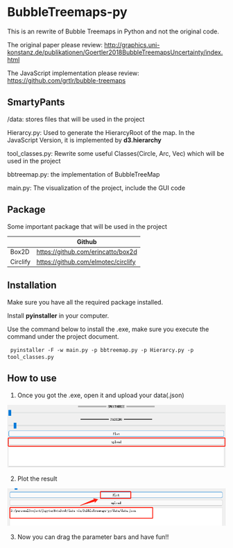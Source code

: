 # BubbleTreemaps-py

This is an rewrite of Bubble Treemaps in Python and not the original code.

The original paper please review: http://graphics.uni-konstanz.de/publikationen/Goertler2018BubbleTreemapsUncertainty/index.html

The JavaScript implementation please review: https://github.com/grtlr/bubble-treemaps


## SmartyPants

/data: stores files that will be used in the project

Hierarcy.py: Used to generate the HierarcyRoot of the map. In the JavaScript Version, it is implemented by **d3.hierarchy**

tool_classes.py: Rewrite some useful Classes(Circle, Arc, Vec) which will be used in the project

bbtreemap.py: the implementation of BubbleTreeMap

main.py: The visualization of the project, include the GUI code


## Package

Some important package that will be used in the project

|                |Github                     |
|----------------|-------------------------------|
|Box2D|https://github.com/erincatto/box2d|
|Circlify|https://github.com/elmotec/circlify|


## Installation

Make sure you have all the required package installed.

Install **pyinstaller** in your computer.

Use the command below to install the .exe, make sure you execute the command under the project document.

     pyinstaller -F -w main.py -p bbtreemap.py -p Hierarcy.py -p tool_classes.py


## How to use
1. Once you got the .exe, open it and upload your data(.json)

![](https://github.com/ziruiLau/BubbleTreemaps-py/blob/master/pic/1650694419(1).jpg)

2. Plot the result 

![](https://github.com/ziruiLau/BubbleTreemaps-py/blob/master/pic/1650694563(1).jpg)

3. Now you can drag the parameter bars and have fun!!
